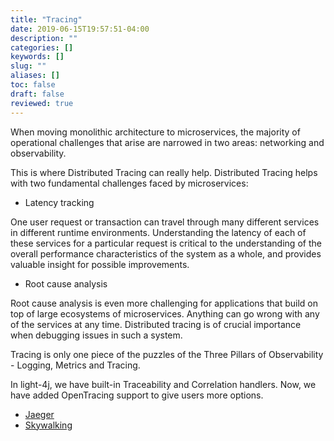 ```yaml
---
title: "Tracing"
date: 2019-06-15T19:57:51-04:00
description: ""
categories: []
keywords: []
slug: ""
aliases: []
toc: false
draft: false
reviewed: true
---
```


When moving monolithic architecture to microservices, the majority of operational challenges that arise are narrowed in two areas: networking and observability. 

This is where Distributed Tracing can really help. Distributed Tracing helps with two fundamental challenges faced by microservices:

* Latency tracking

One user request or transaction can travel through many different services in different runtime environments. Understanding the latency of each of these services for a particular request is critical to the understanding of the overall performance characteristics of the system as a whole, and provides valuable insight for possible improvements.


* Root cause analysis

Root cause analysis is even more challenging for applications that build on top of large ecosystems of microservices. Anything can go wrong with any of the services at any time. Distributed tracing is of crucial importance when debugging issues in such a system.


Tracing is only one piece of the puzzles of the Three Pillars of Observability - Logging, Metrics and Tracing. 

In light-4j, we have built-in Traceability and Correlation handlers. Now, we have added OpenTracing support to give users more options. 

- [Jaeger](/tutorial/tracing/jaeger/)
- [Skywalking](/tutorial/tracing/skywalking/)